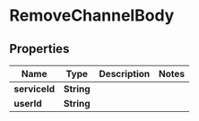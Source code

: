 

# RemoveChannelBody


## Properties

| Name | Type | Description | Notes |
|------------ | ------------- | ------------- | -------------|
|**serviceId** | **String** |  |  |
|**userId** | **String** |  |  |



